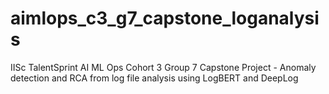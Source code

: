 # aimlops_c3_g7_capstone_loganalysis
IISc TalentSprint AI ML Ops Cohort 3 Group 7 Capstone Project - Anomaly detection and RCA from log file analysis using LogBERT and DeepLog 
